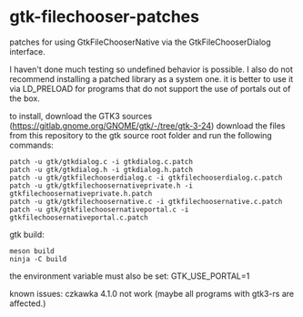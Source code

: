 # gtk-filechooser-patches
patches for using GtkFileChooserNative via the GtkFileChooserDialog interface.

I haven't done much testing so undefined behavior is possible. I also do not recommend installing a patched library as a system one.
it is better to use it via LD_PRELOAD for programs that do not support the use of portals out of the box.

to install, download the GTK3 sources (https://gitlab.gnome.org/GNOME/gtk/-/tree/gtk-3-24)
download the files from this repository to the gtk source root folder and run the following commands:
```
patch -u gtk/gtkdialog.c -i gtkdialog.c.patch
patch -u gtk/gtkdialog.h -i gtkdialog.h.patch
patch -u gtk/gtkfilechooserdialog.c -i gtkfilechooserdialog.c.patch
patch -u gtk/gtkfilechoosernativeprivate.h -i gtkfilechoosernativeprivate.h.patch
patch -u gtk/gtkfilechoosernative.c -i gtkfilechoosernative.c.patch
patch -u gtk/gtkfilechoosernativeportal.c -i gtkfilechoosernativeportal.c.patch
```

gtk build:
```
meson build
ninja -C build
```

the environment variable must also be set: GTK_USE_PORTAL=1

known issues:
czkawka 4.1.0 not work (maybe all programs with gtk3-rs are affected.)
